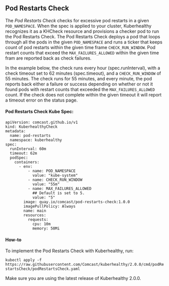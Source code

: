 ## Pod Restarts Check

The *Pod Restarts Check* checks for excessive pod restarts in a given `POD_NAMESPACE`. When the spec is applied to your 
cluster, Kuberhealthy recognizes it as a KHCheck resource and provisions a checker pod to run the Pod Restarts Check. 
The Pod Restarts Check deploys a pod that loops through all the pods in the given `POD_NAMESPACE` and runs a ticker that 
keeps count of pod restarts within the given time frame `CHECK_RUN_WINDOW`. Pod restart counts that exceed the 
`MAX_FAILURES_ALLOWED` within the given time fram are reported back as check failures. 

In the example below, the check runs every hour (spec.runInterval), with a check timeout set to 62 minutes 
(spec.timeout), and a `CHECK_RUN_WINDOW` of 55 minutes. The check runs for 55 minutes, and every minute, the pod reports 
back either a failure or success depending on whether or not it found pods with restart counts that exceeded the 
`MAX_FAILURES_ALLOWED` count. If the check does not complete within the given timeout it will report a timeout error on 
the status page. 

#### Pod Restarts Check Kube Spec:

```$xslt
apiVersion: comcast.github.io/v1
kind: KuberhealthyCheck
metadata:
  name: pod-restarts
  namespace: kuberhealthy
spec:
  runInterval: 60m
  timeout: 62m
  podSpec:
    containers:
      - env:
          - name: POD_NAMESPACE
            value: "kube-system"
          - name: CHECK_RUN_WINDOW
            value: "55m"
          - name: MAX_FAILURES_ALLOWED 
            ## Default is set to 5.
            value: "5"
        image: quay.io/comcast/pod-restarts-check:1.0.0
        imagePullPolicy: Always
        name: main
        resources:
          requests:
            cpu: 10m
            memory: 50Mi
```

#### How-to 

To implement the Pod Restarts Check with Kuberhealthy, run:
 
`kubectl apply -f https://raw.githubusercontent.com/Comcast/kuberhealthy/2.0.0/cmd/podRestartsCheck/podRestartsCheck.yaml`

Make sure you are using the latest release of Kuberhealthy 2.0.0. 
